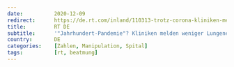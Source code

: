 ```yaml
---
date:          2020-12-09
redirect:      https://de.rt.com/inland/110313-trotz-corona-kliniken-melden-weniger/
title:         RT DE
subtitle:      '"Jahrhundert-Pandemie"? Kliniken melden weniger Lungenentzündungen und Beatmungsfälle als im Vorjahr'
country:       DE
categories:    [Zahlen, Manipulation, Spital]
tags:          [rt, beatmung]
---
```

